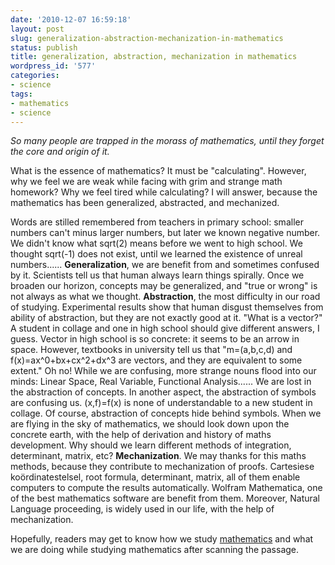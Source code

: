 ```yaml
---
date: '2010-12-07 16:59:18'
layout: post
slug: generalization-abstraction-mechanization-in-mathematics
status: publish
title: generalization, abstraction, mechanization in mathematics
wordpress_id: '577'
categories:
- science
tags:
- mathematics
- science
---
```


_So many people are trapped in the morass of mathematics, until they forget the core and origin of it._

What is the essence of mathematics? It must be "calculating".
However, why we feel we are weak while facing with grim and strange math homework? Why we feel tired while calculating? I will answer, because the mathematics has been generalized, abstracted, and mechanized.

Words are stilled remembered from teachers in primary school: smaller numbers can't minus larger numbers, but later we known negative number. We didn't know what sqrt(2) means before we went to high school. We thought sqrt(-1) does not exist, until we learned the existence of unreal numbers...... **Generalization**, we are benefit from and sometimes confused by it. Scientists tell us that human always learn things spirally. Once we broaden our horizon, concepts may be generalized,  and "true or wrong" is not always as what we thought.
**Abstraction**, the most difficulty in our road of studying. Experimental results show that human disgust themselves from ability of abstraction, but they are not exactly good at it. "What is a vector?" A student in collage and one in high school should give different answers, I guess. Vector in high school is so concrete: it seems to be an arrow in space. However, textbooks in university tell us that "m=(a,b,c,d) and f(x)=ax^0+bx+cx^2+dx^3 are vectors, and they are equivalent to some extent." Oh no! While we are confusing, more strange nouns flood into our minds: Linear Space, Real Variable, Functional Analysis...... We are lost in the abstraction of concepts. In another aspect, the abstraction of symbols are confusing us. (x,f)=f(x) is none of understandable to a new student in collage. Of course, abstraction of concepts hide behind symbols. When we are flying in the sky of mathematics, we should look down upon the concrete earth, with the help of derivation and history of maths development.
Why should we learn different methods of integration, determinant, matrix, etc? **Mechanization**. We may thanks for this maths methods, because they contribute to mechanization of proofs. Cartesiese koördinatestelsel, root formula, determinant, matrix, all of them enable computers to compute the results automatically. Wolfram Mathematica, one of the best mathematics software are benefit from them. Moreover, Natural Language proceeding, is widely used in our life, with the help of mechanization.

Hopefully, readers may get to know how we study [mathematics](http://www.fyears.org/2010/12/generalization-abstraction-mechanization-in-mathematics/) and what we are doing while studying mathematics after scanning the passage.
